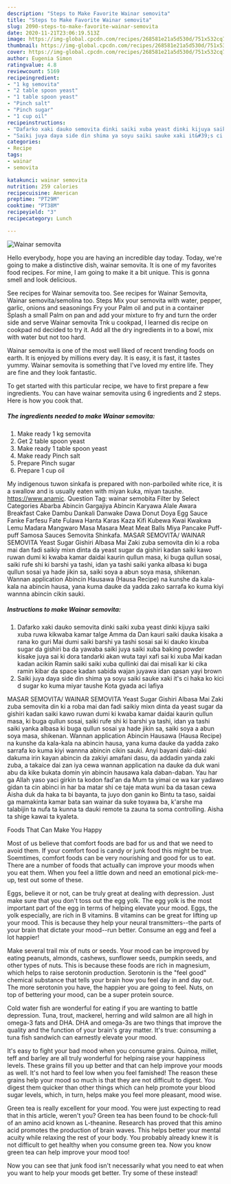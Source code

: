 ```yaml
---
description: "Steps to Make Favorite Wainar semovita"
title: "Steps to Make Favorite Wainar semovita"
slug: 2090-steps-to-make-favorite-wainar-semovita
date: 2020-11-21T23:06:19.513Z
image: https://img-global.cpcdn.com/recipes/268581e21a5d530d/751x532cq70/wainar-semovita-recipe-main-photo.jpg
thumbnail: https://img-global.cpcdn.com/recipes/268581e21a5d530d/751x532cq70/wainar-semovita-recipe-main-photo.jpg
cover: https://img-global.cpcdn.com/recipes/268581e21a5d530d/751x532cq70/wainar-semovita-recipe-main-photo.jpg
author: Eugenia Simon
ratingvalue: 4.8
reviewcount: 5169
recipeingredient:
- "1 kg semovita"
- "2 table spoon yeast"
- "1 table spoon yeast"
- "Pinch salt"
- "Pinch sugar"
- "1 cup oil"
recipeinstructions:
- "Dafarko xaki dauko semovita dinki saiki xuba yeast dinki kijuya saiki xuba ruwa kikwaba kamar talge Amma da Dan kauri saiki dauka kisaka a rana ko guri Mai dumi saiki barshi ya tashi sosai sai ki dauko kixuba sugar da gishiri ba da yawaba saiki juya saiki xuba baking powder kisake juya sai ki dora tandarki akan wuta tayi xafi sai ki xuba Mai kadan kadan acikin Ramin saiki saiki xuba qullinki dai dai misali kar ki cika ramin kibar da space kadan sabida wajan juyawa idan qasan yayi brown"
- "Saiki juya daya side din shima ya soyu saiki sauke xaki it&#39;s ci haka ko kici d sugar ko kuma miyar taushe Kota gyada aci lafiya"
categories:
- Recipe
tags:
- wainar
- semovita

katakunci: wainar semovita 
nutrition: 259 calories
recipecuisine: American
preptime: "PT29M"
cooktime: "PT38M"
recipeyield: "3"
recipecategory: Lunch

---
```



![Wainar semovita](https://img-global.cpcdn.com/recipes/268581e21a5d530d/751x532cq70/wainar-semovita-recipe-main-photo.jpg)

Hello everybody, hope you are having an incredible day today. Today, we're going to make a distinctive dish, wainar semovita. It is one of my favorites food recipes. For mine, I am going to make it a bit unique. This is gonna smell and look delicious.

See recipes for Wainar semovita too. See recipes for Wainar Semovita, Wainar semovita/semolina too. Steps Mix your semovita with water, pepper, garlic, onions and seasonings Fry your Palm oil and put in a container Splash a small Palm on pan and add your mixture to fry and turn the order side and serve Wainar semovita Tnk u cookpad, I learned dis recipe on cookpad nd decided to try it. Add all the dry ingredients in to a bowl, mix with water but not too hard.

Wainar semovita is one of the most well liked of recent trending foods on earth. It is enjoyed by millions every day. It is easy, it is fast, it tastes yummy. Wainar semovita is something that I've loved my entire life. They are fine and they look fantastic.


To get started with this particular recipe, we have to first prepare a few ingredients. You can have wainar semovita using 6 ingredients and 2 steps. Here is how you cook that.

<!--inarticleads1-->

##### The ingredients needed to make Wainar semovita:

1. Make ready 1 kg semovita
1. Get 2 table spoon yeast
1. Make ready 1 table spoon yeast
1. Make ready Pinch salt
1. Prepare Pinch sugar
1. Prepare 1 cup oil


My indigenous tuwon sinkafa is prepared with non-parboiled white rice, it is a swallow and is usually eaten with miyan kuka, miyan taushe. https://www.anamic. Question Tag: wainar semobita Filter by Select Categories Abarba Abincin Gargajiya Abincin Karyawa Alale Awara Breakfast Cake Dambu Dankali Danwake Dawa Donut Doya Egg Sauce Fanke Farfesu Fate Fulawa Hanta Karas Kaza Kifi Kubewa Kwai Kwakwa Lemu Madara Mangwaro Masa Masara Meat Meat Balls Miya Pancake Puff-puff Samosa Sauces Semovita Shinkafa. MASAR SEMOVITA/ WAINAR SEMOVITA Yeast Sugar Gishiri Albasa Mai Zaki zuba semovita din ki a roba mai dan fadi saikiy mixn dinta da yeast sugar da gishiri kadan saiki kawo ruwan dumi ki kwaba kamar daidai kaurin qullun masa, ki buga qullun sosai, saiki rufe shi ki barshi ya tashi, idan ya tashi saiki yanka albasa ki buga qullun sosai ya hade jikin sa, saiki soya a abun soya masa, shikenan. Wannan application Abincin Hausawa (Hausa Recipe) na kunshe da kala-kala na abincin hausa, yana kuma dauke da yadda zako sarrafa ko kuma kiyi wannna abincin cikin sauki. 

<!--inarticleads2-->

##### Instructions to make Wainar semovita:

1. Dafarko xaki dauko semovita dinki saiki xuba yeast dinki kijuya saiki xuba ruwa kikwaba kamar talge Amma da Dan kauri saiki dauka kisaka a rana ko guri Mai dumi saiki barshi ya tashi sosai sai ki dauko kixuba sugar da gishiri ba da yawaba saiki juya saiki xuba baking powder kisake juya sai ki dora tandarki akan wuta tayi xafi sai ki xuba Mai kadan kadan acikin Ramin saiki saiki xuba qullinki dai dai misali kar ki cika ramin kibar da space kadan sabida wajan juyawa idan qasan yayi brown
1. Saiki juya daya side din shima ya soyu saiki sauke xaki it&#39;s ci haka ko kici d sugar ko kuma miyar taushe Kota gyada aci lafiya


MASAR SEMOVITA/ WAINAR SEMOVITA Yeast Sugar Gishiri Albasa Mai Zaki zuba semovita din ki a roba mai dan fadi saikiy mixn dinta da yeast sugar da gishiri kadan saiki kawo ruwan dumi ki kwaba kamar daidai kaurin qullun masa, ki buga qullun sosai, saiki rufe shi ki barshi ya tashi, idan ya tashi saiki yanka albasa ki buga qullun sosai ya hade jikin sa, saiki soya a abun soya masa, shikenan. Wannan application Abincin Hausawa (Hausa Recipe) na kunshe da kala-kala na abincin hausa, yana kuma dauke da yadda zako sarrafa ko kuma kiyi wannna abincin cikin sauki. Anyi bayani daki-daki dakuma irin kayan abincin da zakiyi amafani dasu, da addadin yanda zaki zuba, a takaice dai zan iya cewa wannan application na dauke da duk wani abu da kike bukata domin yin abincin hausawa kala daban-daban. Yau har ga Allah yaso yaci girkin ta kodon fad&#39;an da Mum ta yimai ce wa kar yadawo gidan ta cin abinci in har ba matar shi ce taje mata wuni ba da tasan cewa Aisha duk da haka ta bi bayanta, ta juyo don ganin ko Bintu ta taso, saidai ga mamakinta kamar bata san wainar da suke toyawa ba, k&#39;arshe ma talabijin ta nufa ta kunna ta dauki remote ta zauna ta soma controlling. Aisha ta shige kawai ta kyaleta. 

Foods That Can Make You Happy


Most of us believe that comfort foods are bad for us and that we need to avoid them. If your comfort food is candy or junk food this might be true. Soemtimes, comfort foods can be very nourishing and good for us to eat. There are a number of foods that actually can improve your moods when you eat them. When you feel a little down and need an emotional pick-me-up, test out some of these.

Eggs, believe it or not, can be truly great at dealing with depression. Just make sure that you don't toss out the egg yolk. The egg yolk is the most important part of the egg in terms of helping elevate your mood. Eggs, the yolk especially, are rich in B vitamins. B vitamins can be great for lifting up your mood. This is because they help your neural transmitters--the parts of your brain that dictate your mood--run better. Consume an egg and feel a lot happier!

Make several trail mix of nuts or seeds. Your mood can be improved by eating peanuts, almonds, cashews, sunflower seeds, pumpkin seeds, and other types of nuts. This is because these foods are rich in magnesium, which helps to raise serotonin production. Serotonin is the "feel good" chemical substance that tells your brain how you feel day in and day out. The more serotonin you have, the happier you are going to feel. Nuts, on top of bettering your mood, can be a super protein source.

Cold water fish are wonderful for eating if you are wanting to battle depression. Tuna, trout, mackerel, herring and wild salmon are all high in omega-3 fats and DHA. DHA and omega-3s are two things that improve the quality and the function of your brain's gray matter. It's true: consuming a tuna fish sandwich can earnestly elevate your mood. 

It's easy to fight your bad mood when you consume grains. Quinoa, millet, teff and barley are all truly wonderful for helping raise your happiness levels. These grains fill you up better and that can help improve your moods as well. It's not hard to feel low when you feel famished! The reason these grains help your mood so much is that they are not difficult to digest. You digest them quicker than other things which can help promote your blood sugar levels, which, in turn, helps make you feel more pleasant, mood wise.

Green tea is really excellent for your mood. You were just expecting to read that in this article, weren't you? Green tea has been found to be chock-full of an amino acid known as L-theanine. Research has proved that this amino acid promotes the production of brain waves. This helps better your mental acuity while relaxing the rest of your body. You probably already knew it is not difficult to get healthy when you consume green tea. Now you know green tea can help improve your mood too!

Now you can see that junk food isn't necessarily what you need to eat when you want to help your moods get better. Try some of these instead!

